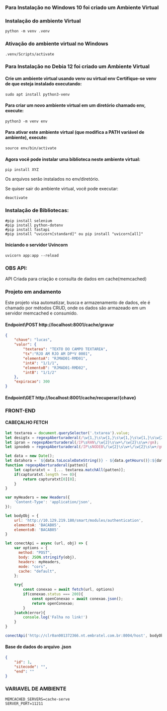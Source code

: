 ### Para Instalação no Windows 10 foi criado um Ambiente Virtual

### Instalação do ambiente Virtual

```shell
python -m venv .venv
```

### Ativação do ambiente virtual no Windows

```shell
.venv/Scripts/activate
```

### Para Instalação no Debia 12 foi criado um Ambiente Virtual
 #### Crie um ambiente virtual usando venv ou virtual env Certifique-se venv de que esteja instalado executando:
```shell
sudo apt install python3-venv
```
#### Para criar um novo ambiente virtual em um **diretório chamado env**, execute:
```shell
python3 -m venv env
```
#### Para ativar este ambiente virtual (que modifica a PATH variável de ambiente), execute:
```shell
source env/bin/activate
```
#### Agora você pode instalar uma biblioteca neste ambiente virtual:
```shell
pip install XYZ
```
Os arquivos serão instalados no env/diretório.

Se quiser sair do ambiente virtual, você pode executar:
```shell
deactivate
```

### Instalação de Bibliotecas: 
```shell
#pip install selenium
#pip install python-dotenv
#pip install fastapi
#pip install "uvicorn[standard]" ou pip install "uvicorn[all]"
```
#### Iniciando o servidor Uvincorn
```shell
uvicorn app:app --reload
```

### OBS API:
API Criada para criação e consulta de dados em cache(memcached)

### Projeto em andamento

Este projeto visa automatizar, busca e armazenamento de dados, ele é chamado por métodos CRUD, onde os dados são armazeado em um servidor memcached e consumido.

#### Endpoint\POST http://localhost:8001/cache/gravar
```json
{
    "chave": "lucas",
    "valor": {
        "textarea": "TEXTO DO CAMPO TEXTAREA",
        "tx":"RJO AM RJO AM DP*V 0001",
        "elementoA": "RJMAD01-RMD01",
        "intA": "1/1/1",
        "elementoB": "RJMAD01-RMD02",
        "intB": "1/1/2"
    },
    "expiracao": 300
}
```

#### Endpoint\GET http://localhost:8001/cache/recuperar/{chave}

### FRONT-END
#### CABEÇALHO FETCH

```js
let textarea = document.querySelector('.txtarea').value;
let desigtx = regexpAberturaderal(/\w{1,}\s\w{1,}\s\w{1,}\s\w{1,}\s\w{2}\*\w\s\d{4}|\w{1,}\s\w{1,}\s\w{1,}\s\w{1,}\s\d+\w\s\d+/gm);
let ipran = regexpAberturaderal(/IP\sRAN\/\w{2}\s\w+\/\w{2}\s\w+/gm);
let ipnodeb = regexpAberturaderal(/IP\sNODEB\/\w{2}\s\w+\/\w{2}\s\w+/gm);

let data = new Date();
let datahora = `${data.toLocaleDateString()} - ${data.getHours()}:${data.getMinutes()}`;
function regexpAberturaderal(patten){
    let capturatxt =  [... textarea.matchAll(patten)];
    if(capturatxt.length !== 0){
        return capturatxt[0][0];
    }
}

var myHeaders = new Headers({
    'Content-Type': 'application/json',
});

let bodyObj = {
    url: 'http://10.129.219.180/smart/modules/authentication',
    elementoA: 'BACAB05',
    elementoB: 'BACAB05'
}

let conectApi = async (url, obj) => {
    var options = {
      method: "POST",
      body: JSON.stringify(obj),
      headers: myHeaders,
      mode: "cors",
      cache: "default",
    };

    try{
        const conexao = await fetch(url, options)
        if(conexao.status === 200){
            const openConexao = await conexao.json();
            return openConexao;
        } 
    }catch(error){
        console.log('Falha no link!')
    }
}

conectApi('http://clr0an001372366.nt.embratel.com.br:8004/host', bodyObj)
```
#### Base de dados do arquivo .json
```json
{
    "id": 1,
    "sitecode": "",
    "end": ""
}
```

### VARIAVEL DE AMBIENTE
```.env
MEMCACHED_SERVERS=cache-serve
SERVER_PORT=11211
```